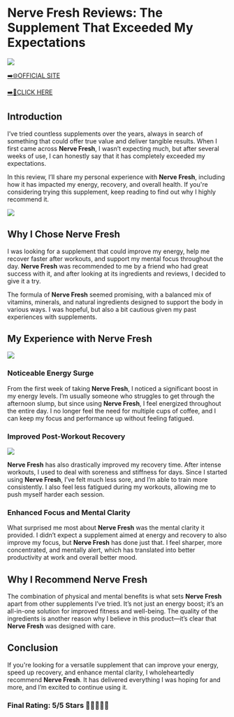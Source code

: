 # **Nerve Fresh Reviews**: The Supplement That Exceeded My Expectations

[![](https://static.vecteezy.com/system/resources/thumbnails/019/896/014/small/buy-now-gradient-button-with-cart-symbol-buy-now-illustration-png.png)](https://edetoop.top/lander/sugarpreland-1/nervefresh.html) 

[➡️🌐OFFICIAL SITE](https://edetoop.top/lander/sugarpreland-1/nervefresh.html) 

[➡️🔗CLICK HERE](https://edetoop.top/lander/sugarpreland-1/nervefresh.html) 


## Introduction

I’ve tried countless supplements over the years, always in search of something that could offer true value and deliver tangible results. When I first came across **Nerve Fresh**, I wasn’t expecting much, but after several weeks of use, I can honestly say that it has completely exceeded my expectations.

In this review, I’ll share my personal experience with **Nerve Fresh**, including how it has impacted my energy, recovery, and overall health. If you're considering trying this supplement, keep reading to find out why I highly recommend it.

[![](https://wallpapers.com/images/hd/red-order-now-button-udg4jcj4arvn8b0n-2.png)](https://edetoop.top/lander/sugarpreland-1/nervefresh.html)  

## Why I Chose **Nerve Fresh**

I was looking for a supplement that could improve my energy, help me recover faster after workouts, and support my mental focus throughout the day. **Nerve Fresh** was recommended to me by a friend who had great success with it, and after looking at its ingredients and reviews, I decided to give it a try.

The formula of **Nerve Fresh** seemed promising, with a balanced mix of vitamins, minerals, and natural ingredients designed to support the body in various ways. I was hopeful, but also a bit cautious given my past experiences with supplements.

## My Experience with **Nerve Fresh**

[![](https://static.vecteezy.com/system/resources/thumbnails/019/896/014/small/buy-now-gradient-button-with-cart-symbol-buy-now-illustration-png.png)](https://edetoop.top/lander/sugarpreland-1/nervefresh.html)

### Noticeable Energy Surge

From the first week of taking **Nerve Fresh**, I noticed a significant boost in my energy levels. I’m usually someone who struggles to get through the afternoon slump, but since using **Nerve Fresh**, I feel energized throughout the entire day. I no longer feel the need for multiple cups of coffee, and I can keep my focus and performance up without feeling fatigued.

### Improved Post-Workout Recovery

[![](https://wallpapers.com/images/hd/red-order-now-button-udg4jcj4arvn8b0n-2.png)](https://edetoop.top/lander/sugarpreland-1/nervefresh.html)  

**Nerve Fresh** has also drastically improved my recovery time. After intense workouts, I used to deal with soreness and stiffness for days. Since I started using **Nerve Fresh**, I’ve felt much less sore, and I’m able to train more consistently. I also feel less fatigued during my workouts, allowing me to push myself harder each session.

### Enhanced Focus and Mental Clarity

What surprised me most about **Nerve Fresh** was the mental clarity it provided. I didn’t expect a supplement aimed at energy and recovery to also improve my focus, but **Nerve Fresh** has done just that. I feel sharper, more concentrated, and mentally alert, which has translated into better productivity at work and overall better mood.

## Why I Recommend **Nerve Fresh**

The combination of physical and mental benefits is what sets **Nerve Fresh** apart from other supplements I’ve tried. It’s not just an energy boost; it’s an all-in-one solution for improved fitness and well-being. The quality of the ingredients is another reason why I believe in this product—it’s clear that **Nerve Fresh** was designed with care.

## Conclusion

If you're looking for a versatile supplement that can improve your energy, speed up recovery, and enhance mental clarity, I wholeheartedly recommend **Nerve Fresh**. It has delivered everything I was hoping for and more, and I’m excited to continue using it.

### Final Rating: 5/5 Stars 🌟🌟🌟🌟🌟
